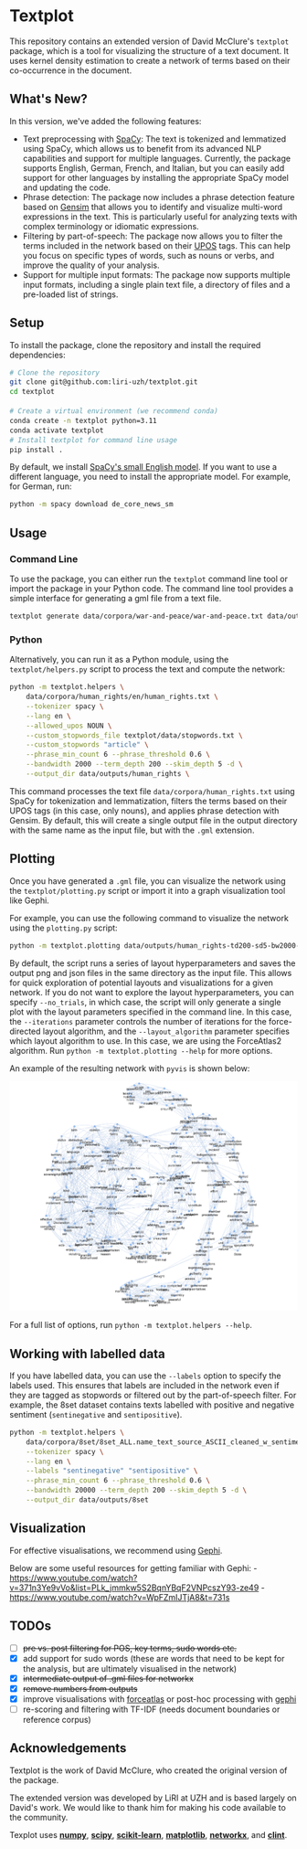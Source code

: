 # Textplot

This repository contains an extended version of David McClure's `textplot` package, which is a tool for visualizing the structure of a text document. It uses kernel density estimation to create a network of terms based on their co-occurrence in the document.

## What's New?

In this version, we've added the following features:

- Text preprocessing with [SpaCy](https://spacy.io/): The text is tokenized and lemmatized using SpaCy, which allows us to benefit from its advanced NLP capabilities and support for multiple languages. Currently, the package supports English, German, French, and Italian, but you can easily add support for other languages by installing the appropriate SpaCy model and updating the code.
- Phrase detection: The package now includes a phrase detection feature based on [Gensim](https://radimrehurek.com/gensim/models/phrases.html) that allows you to identify and visualize multi-word expressions in the text. This is particularly useful for analyzing texts with complex terminology or idiomatic expressions.
- Filtering by part-of-speech: The package now allows you to filter the terms included in the network based on their [UPOS](https://universaldependencies.org/u/pos/) tags. This can help you focus on specific types of words, such as nouns or verbs, and improve the quality of your analysis.
- Support for multiple input formats: The package now supports multiple input formats, including a single plain text file, a directory of files and a pre-loaded list of strings.

## Setup

To install the package, clone the repository and install the required dependencies:

```bash
# Clone the repository
git clone git@github.com:liri-uzh/textplot.git
cd textplot

# Create a virtual environment (we recommend conda)
conda create -n textplot python=3.11
conda activate textplot
# Install textplot for command line usage
pip install .
```

By default, we install [SpaCy's small English model](https://github.com/explosion/spacy-models/releases/tag/en_core_web_sm-3.8.0). If you want to use a different language, you need to install the appropriate model. For example, for German, run:

```bash
python -m spacy download de_core_news_sm
```

## Usage

### Command Line

To use the package, you can either run the `textplot` command line tool or import the package in your Python code.
The command line tool provides a simple interface for generating a gml file from a text file.

```bash
textplot generate data/corpora/war-and-peace/war-and-peace.txt data/outputs/war-and-peace.gml
```

### Python

Alternatively, you can run it as a Python module, using the `textplot/helpers.py` script to process the text and compute the network:

```bash
python -m textplot.helpers \
    data/corpora/human_rights/en/human_rights.txt \
    --tokenizer spacy \
    --lang en \
    --allowed_upos NOUN \
    --custom_stopwords_file textplot/data/stopwords.txt \
    --custom_stopwords "article" \
    --phrase_min_count 6 --phrase_threshold 0.6 \
    --bandwidth 2000 --term_depth 200 --skim_depth 5 -d \
    --output_dir data/outputs/human_rights \
```

This command processes the text file `data/corpora/human_rights.txt` using SpaCy for tokenization and lemmatization, filters the terms based on their UPOS tags (in this case, only nouns), and applies phrase detection with Gensim. 
By default, this will create a single output file in the output directory with the same name as the input file, but with the `.gml` extension.


## Plotting

Once you have generated a `.gml` file, you can visualize the network using the `textplot/plotting.py` script or import it into a graph visualization tool like Gephi.

For example, you can use the following command to visualize the network using the `plotting.py` script:

```bash
python -m textplot.plotting data/outputs/human_rights-td200-sd5-bw2000-dwFalse.gml
```

By default, the script runs a series of layout hyperparameters and saves the output png and json files in the same directory as the input file. 
This allows for quick exploration of potential layouts and visualizations for a given network.
If you do not want to explore the layout hyperparameters, you can specify `--no_trials`, in which case, the script will only generate a single plot with the layout parameters specified in the command line.
In this case, the `--iterations` parameter controls the number of iterations for the force-directed layout algorithm, and the `--layout_algorithm` parameter specifies which layout algorithm to use. In this case, we are using the ForceAtlas2 algorithm. Run `python -m textplot.plotting --help` for more options.

An example of the resulting network with `pyvis` is shown below:

![Example network for human rights text](./examples/human_rights-td200-sd5-bw2000-dwFalse.png)

For a full list of options, run `python -m textplot.helpers --help`.

## Working with labelled data

If you have labelled data, you can use the `--labels` option to specify the labels used. 
This ensures that labels are included in the network even if they are tagged as stopwords or filtered out by the part-of-speech filter.
For example, the 8set dataset contains texts labelled with positive and negative sentiment (`sentinegative` and `sentipositive`).

```bash
python -m textplot.helpers \
    data/corpora/8set/8set_ALL.name_text_source_ASCII_cleaned_w_sentiment_h1k.txt \
    --tokenizer spacy \
    --lang en \
    --labels "sentinegative" "sentipositive" \
    --phrase_min_count 6 --phrase_threshold 0.6 \
    --bandwidth 20000 --term_depth 200 --skim_depth 5 -d \
    --output_dir data/outputs/8set
```

## Visualization

For effective visualisations, we recommend using [Gephi](https://gephi.org/).

Below are some useful resources for getting familiar with Gephi:
    - https://www.youtube.com/watch?v=371n3Ye9vVo&list=PLk_jmmkw5S2BqnYBqF2VNPcszY93-ze49
    - https://www.youtube.com/watch?v=WpFZmIJTjA8&t=731s


## TODOs

- [ ] ~~pre vs. post filtering for POS, key terms, sudo words etc.~~
- [x] add support for sudo words (these are words that need to be kept for the analysis, but are ultimately visualised in the network)
- [x] ~~intermediate output of .gml files for networkx~~
- [x] ~~remove numbers from outputs~~
- [x] improve visualisations with [forceatlas](https://github.com/bhargavchippada/forceatlas2) or post-hoc processing with [gephi](https://gephi.org/)
- [ ] re-scoring and filtering with TF-IDF (needs document boundaries or reference corpus)

## Acknowledgements

Textplot is the work of David McClure, who created the original version of the package. 

The extended version was developed by LiRI at UZH and is based largely on David's work. We would like to thank him for making his code available to the community.

Texplot uses **[numpy](http://www.numpy.org)**, **[scipy](http://www.scipy.org)**, **[scikit-learn](http://scikit-learn.org)**, **[matplotlib](http://matplotlib.org)**, **[networkx](http://networkx.github.io)**, and **[clint](https://github.com/kennethreitz/clint)**.

